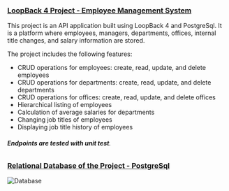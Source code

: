### <u>**LoopBack 4 Project - Employee Management System**</u>

This project is an API application built using LoopBack 4 and PostgreSql. It is a platform where employees, managers, departments, offices, internal title changes, and salary information are stored.

The project includes the following features:

- CRUD operations for employees: create, read, update, and delete employees
- CRUD operations for departments: create, read, update, and delete departments
- CRUD operations for offices: create, read, update, and delete offices
- Hierarchical listing of employees
- Calculation of average salaries for departments
- Changing job titles of employees
- Displaying job title history of employees

###### **Endpoints are tested with unit test**.



### <u>Relational Database of the Project - PostgreSql</u>

![![Database](/home/ebudak/Desktop/EmployeeManagementSystem/Database.png)]()